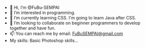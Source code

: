 - 👋 Hi, I’m @FuBu-SEMPAI
- 👀 I’m interested in programming.
- 🌱 I’m currently learning CSS. I'm going to learn Java after CSS.
- 💞️ I’m looking to collaborate on beginner programmers to develop together and have fun.
- 📫 You can reach me by email: FuBuSEMPAI@gmail.com
- My skills: Basic Photoshop skills...


<!---
FuBu-SEMPAI/FuBu-SEMPAI is a ✨ special ✨ repository because its `README.md` (this file) appears on your GitHub profile.
You can click the Preview link to take a look at your changes.
--->
